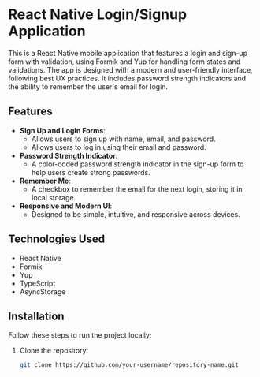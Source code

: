 # React Native Login/Signup Application

This is a React Native mobile application that features a login and sign-up form with validation, using Formik and Yup for handling form states and validations. The app is designed with a modern and user-friendly interface, following best UX practices. It includes password strength indicators and the ability to remember the user's email for login.

## Features

- **Sign Up and Login Forms**: 
  - Allows users to sign up with name, email, and password.
  - Allows users to log in using their email and password.
- **Password Strength Indicator**: 
  - A color-coded password strength indicator in the sign-up form to help users create strong passwords.
- **Remember Me**: 
  - A checkbox to remember the email for the next login, storing it in local storage.
- **Responsive and Modern UI**: 
  - Designed to be simple, intuitive, and responsive across devices.
  
## Technologies Used

- React Native
- Formik
- Yup
- TypeScript
- AsyncStorage

## Installation

Follow these steps to run the project locally:

1. Clone the repository:
   ```bash
   git clone https://github.com/your-username/repository-name.git
